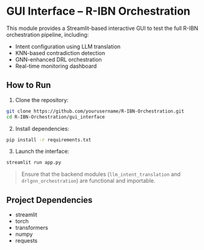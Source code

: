 # GUI Interface – R-IBN Orchestration

This module provides a Streamlit-based interactive GUI to test the full R-IBN orchestration pipeline, including:

- Intent configuration using LLM translation
- KNN-based contradiction detection
- GNN-enhanced DRL orchestration
- Real-time monitoring dashboard

## How to Run

1. Clone the repository:
```bash
git clone https://github.com/yourusername/R-IBN-Orchestration.git
cd R-IBN-Orchestration/gui_interface
```

2. Install dependencies:
```bash
pip install -r requirements.txt
```

3. Launch the interface:
```bash
streamlit run app.py
```

> Ensure that the backend modules (`llm_intent_translation` and `drlgnn_orchestration`) are functional and importable.

## Project Dependencies

- streamlit
- torch
- transformers
- numpy
- requests
